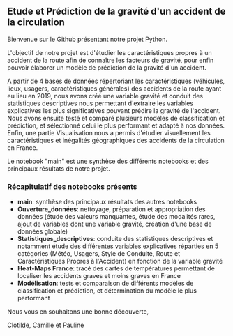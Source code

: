 ## Etude et Prédiction de la gravité d'un accident de la circulation

Bienvenue sur le Github présentant notre projet Python.

L'objectif de notre projet est d'étudier les caractéristiques propres à un accident de la route afin de connaître les facteurs de gravité, pour enfin pouvoir élaborer un modèle de prédiction de la gravité d'un accident. 

A partir de 4 bases de données répertoriant les caractéristiques (véhicules, lieux, usagers, caractéristiques générales) des accidents de la route ayant eu lieu en 2019, nous avons créé une variable gravité et conduit des statistiques descriptives nous permettant d'extraire les variables explicatives les plus significatives pouvant prédire la gravité de l'accident. Nous avons ensuite testé et comparé plusieurs modèles de classification et prédiction, et sélectionné celui le plus performant et adapté à nos données. Enfin, une partie Visualisation nous a permis d'étudier visuellement les caractéristiques et inégalités géographiques des accidents de la circulation en France.

Le notebook "main" est une synthèse des différents notebooks et des principaux résultats de notre projet.

### Récapitulatif des notebooks présents

* **main**: synthèse des principaux résultats des autres notebooks
* **Ouverture_données**: nettoyage, préparation et appropriation des données (étude des valeurs manquantes, étude des modalités rares, ajout de variables dont une variable gravité, création d'une base de données globale)
* **Statistiques_descriptives**: conduite des statistiques descriptives et notamment étude des différentes variables explicatives réparties en 5 catégories (Météo, Usagers, Style de Conduite, Route et Caractéristiques Propres à l'Accident) en fonction de la variable gravité
* **Heat-Maps France**: tracé des cartes de températures permettant de localiser les accidents graves et moins graves en France
* **Modélisation**: tests et comparaison de différents modèles de classification et prédiction, et détermination du modèle le plus performant


Nous vous en souhaitons une bonne découverte,

Clotilde, Camille et Pauline
